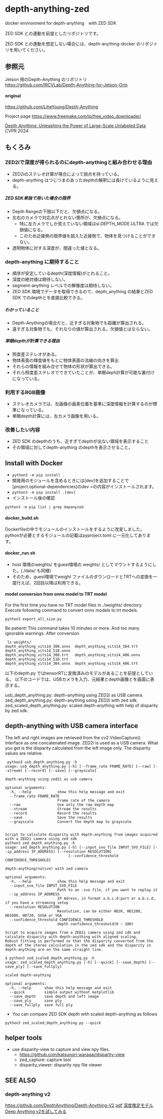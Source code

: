 # depth-anything-zed
docker environment for depth-anything　with ZED SDK

ZED SDK との連動を前提としたリポジトリです。

ZED SDK との連動を想定しない場合には、depth-anything-docker のリポジトリを用いてください。

## 参照元
Jetson 用のDepth-Anything のリポジトリ
https://github.com/IRCVLab/Depth-Anything-for-Jetson-Orin

#### original
https://github.com/LiheYoung/Depth-Anything

Project page
https://www.freemake.com/jp/free_video_downloader/

[Depth Anything: Unleashing the Power of Large-Scale Unlabeled Data](https://arxiv.org/pdf/2401.10891)
CVPR 2024

## もくろみ
### ZED2iで深度が得られるのにdepth-anythingと組み合わせる理由
- ZED2iのステレオ計算が場合によって弱点を持っている。
- depth-anything はつじつまのあったdepthの解釈には長けているように見える。
##### ZED SDK単独で用いた場合の限界
- Depth Rangeの下限以下だと、欠損点になる。
- 左右のカメラで対応点がとれない箇所が、欠損点になる。
  - 特に左カメラでしか見えていない領域はsl.DEPTH_MODE.ULTRA では欠損値になる。
  - このため近接側の限界値を超えた近接側で、物体を見つけることができない。
- 透明物体に対する深度が、間違った値となる。
### depth-anything に期待すること
- 順序が安定しているdepth(深度情報)がとれること。
- 深度の絶対値は期待しない。
- segment-anything レベルでの解像度は期待しない。
- ZED SDK 環境でデータを取得できるので、depth_anything の結果とZED SDK でのdepthとを直接比較できる。
##### わかっていること
- Depth-Anythingの場合だと、近すぎる対象物でも距離が算出される。
- 遠すぎる対象物でも、それなりの値が算出される。欠損値とはならない。
##### 単眼depthが計算できる理由
- 照度差ステレオがある。
- 物体表面の輝度値をもとに物体表面の法線の向きを算出
- それらの情報を組み合せて物体の形状が算出できる。
- それら照度差ステレオでできていたことが、単眼deph計算が可能な裏付けになっている。
### 利用するRGB画像
- ステレオカメラでは、左画像の画素位置を基準に深度情報を計算するのが標準になっている。
- 単眼depth計算には、左カメラ画像を用いる。
### 改善したい内容
- ZED SDK のdepthのうち、近すぎてdepthが出ない領域を表示すること
- その領域に対してdepth-anything のdepthを表示させること。

## Install with Docker
- `python3 -m pip install .`
- 開発用のモジュールを含めるときには[dev]を追加することで[project.optional-dependencies]のdev =の内容がインストールされます。
- `python3 -m pip install .[dev]`
- インストール後の確認
```
python3 -m pip list | grep depanyzed
```

#### docker_build.sh
Dockerfileの中でモジュールのインストールをするように改変しました。
pythonが必要とするモジュールの記載はpyproject.toml に一元化してあります。


#### docker_run.sh
- host 環境のweights/ をguest環境の weights/ としてマウントするようにした。(./data/ も同様)
- そのため、guest環境でweight ファイルのダウンロードとTRTへの変換を一度行えば、2回目以降は利用できる。

#### model conversion from onnx model to TRT model
For the first time you have no TRT model files in ./weights/ directory.
Execute following command to convert onnx models to trt models.
```
python3 export_all_size.py
```
Be patient! 
This command takes 10 minutes or more.
And too many ignorable warnings.
After conversion
```commandline
 ls weights/
depth_anything_vits14_308.onnx  depth_anything_vits14_364.trt   depth_anything_vits14_518.onnx
depth_anything_vits14_308.trt   depth_anything_vits14_406.onnx  depth_anything_vits14_518.trt
depth_anything_vits14_364.onnx  depth_anything_vits14_406.trt
```


以下のdepth.py ではtensorRTに変換済みのモデルがあることを前提としている。
以下のコードでは、USBカメラを入力、元結果とdepth画像とを画面に表示する。


usb_depth_anything.py:  depth-anything using ZED2i as USB camera.
zed_depth_anything.py:   depth-anything using ZED2i with zed sdk.
zed_scaled_depth_anything.py: scaled depth-anything with help of disparity by zed sdk. 


## depth-anything with USB camera interface
The left and right images are retrieved from the cv2.VideoCapture() interface as one concatenated image.
ZED2i is used as a USB camera.
What you get is the disparity calculated from the left image only.
The disparity values are relative.

```commandline
 python3 usb_depth_anything.py -h
usage: usb_depth_anything.py [-h] [--frame_rate FRAME_RATE] [--raw] [--stream] [--record] [--save] [--grayscale]

depth-anything using zed2i as usb camera

optional arguments:
  -h, --help            show this help message and exit
  --frame_rate FRAME_RATE
                        Frame rate of the camera
  --raw                 Use only the raw depth map
  --stream              Stream the results
  --record              Record the results
  --save                Save the results
  --grayscale           Convert the depth map to grayscale


Script to calculate disparity with depth-anything from images acquired with a ZED2i camera using zed sdk
python3 zed_depth_anything.py -h
usage: zed_depth_anything.py [-h] [--input_svo_file INPUT_SVO_FILE] [--ip_address IP_ADDRESS] [--resolution RESOLUTION]
                             [--confidence_threshold CONFIDENCE_THRESHOLD]

depth-anything(native) with zed camera

optional arguments:
  -h, --help            show this help message and exit
  --input_svo_file INPUT_SVO_FILE
                        Path to an .svo file, if you want to replay it
  --ip_address IP_ADDRESS
                        IP Adress, in format a.b.c.d:port or a.b.c.d, if you have a streaming setup
  --resolution RESOLUTION
                        Resolution, can be either HD2K, HD1200, HD1080, HD720, SVGA or VGA
  --confidence_threshold CONFIDENCE_THRESHOLD
                        depth confidence_threshold(0 ~ 100)

Script to acquire images from a ZED2i camera using zed sdk and calculate disparity with depth-anything with aligned scaling.
Robust fitting is performed so that the disparity converted from the depth of the stereo calculation in the zed sdk and the disparity in depth-anything are on the same straight line.
 
$ python3 zed_scaled_depth_anything.py -h
usage: zed_scaled_depth_anything.py [-h] [--quick] [--save_depth] [--save_ply] [--save_fullply]

scaled depth-anything

optional arguments:
  -h, --help      show this help message and exit
  --quick         simple output without matplotlib
  --save_depth    save depth and left image
  --save_ply      save ply
  --save_fullply  save full ply

```

- You can compare ZED SDK depth with scaled depth-anything as follows
```commandline
python3 zed_scaled_depth_anything.py --quick
```


## helper tools
- use disparity-view to capture and view npy files.
  - https://github.com/katsunori-waragai/disparity-view
  - zed_capture: capture tool 
  - disparity_viewer: disparity npy file viewer

## SEE ALSO
### depth-anything v2
https://github.com/DepthAnything/Depth-Anything-V2
[pdf](https://arxiv.org/abs/2406.09414)
[深度推定モデル Deep Anything v2を試してみる](https://qiita.com/d_sato_/items/2f6c553e771f1d05192e)


